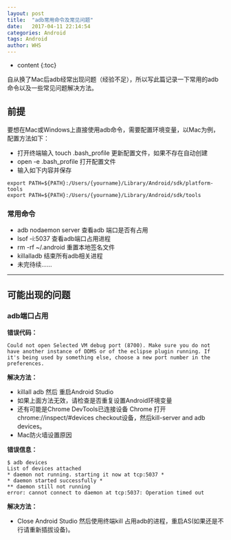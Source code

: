 ```yaml
---
layout: post
title:  "adb常用命令及常见问题"
date:   2017-04-11 22:14:54
categories: Android
tags: Android
author: WHS
---
```


* content
{:toc}

自从换了Mac后adb经常出现问题（经验不足），所以写此篇记录一下常用的adb命令以及一些常见问题解决方法。






## 前提
要想在Mac或Windows上直接使用adb命令，需要配置环境变量，以Mac为例，配置方法如下：
* 打开终端输入 touch .bash_profile 更新配置文件，如果不存在自动创建
* open -e .bash_profile 打开配置文件
* 输入如下内容并保存
```
export PATH=${PATH}:/Users/{yourname}/Library/Android/sdk/platform-tools
export PATH=${PATH}:/Users/{yourname}/Library/Android/sdk/tools
```
### 常用命令
* adb nodaemon server   查看adb 端口是否有占用    
* lsof -i:5037 查看adb端口占用进程
* rm -rf ~/.android 重置本地签名文件
* killalladb 结束所有adb相关进程
* 未完待续……

---

## 可能出现的问题

### adb端口占用

**错误代码：**

```
Could not open Selected VM debug port (8700). Make sure you do not have another instance of DDMS or of the eclipse plugin running. If it's being used by something else, choose a new port number in the preferences.
```

**解决方法：**

* killall adb 然后 重启Android Studio
* 如果上面方法无效，请检查是否重复设置Android环境变量
* 还有可能是Chrome DevTools已连接设备 Chrome 打开 chrome://inspect/#devices checkout设备，然后kill-server and adb devices。
* Mac防火墙设置原因

**错误信息：**

```
$ adb devices
List of devices attached
* daemon not running. starting it now at tcp:5037 *
* daemon started successfully *
** daemon still not running
error: cannot connect to daemon at tcp:5037: Operation timed out
```
**解决方法：**
* Close Android Studio 然后使用终端kill 占用adb的进程，重启AS(如果还是不行请重新插拔设备)。
